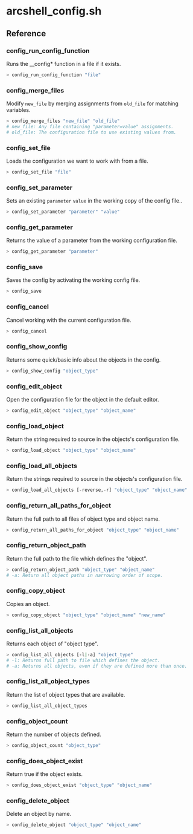 # arcshell_config.sh



## Reference


### config_run_config_function
Runs the __config* function in a file if it exists.
```bash
> config_run_config_function "file"
```

### config_merge_files
Modify ```new_file``` by merging assignments from ```old_file``` for matching variables.
```bash
> config_merge_files "new_file" "old_file"
# new_file: Any file containing "parameter=value" assignments.
# old_file: The configuration file to use existing values from.
```

### config_set_file
Loads the configuration we want to work with from a file.
```bash
> config_set_file "file"
```

### config_set_parameter
Sets an existing ```parameter``` ```value``` in the working copy of the config file..
```bash
> config_set_parameter "parameter" "value"
```

### config_get_parameter
Returns the value of a parameter from the working configuration file.
```bash
> config_get_parameter "parameter"
```

### config_save
Saves the config by activating the working config file.
```bash
> config_save
```

### config_cancel
Cancel working with the current configuration file.
```bash
> config_cancel
```

### config_show_config
Returns some quick/basic info about the objects in the config.
```bash
> config_show_config "object_type"
```

### config_edit_object
Open the configuration file for the object in the default editor.
```bash
> config_edit_object "object_type" "object_name"
```

### config_load_object
Return the string required to source in the objects's configuration file.
```bash
> config_load_object "object_type" "object_name"
```

### config_load_all_objects
Return the strings required to source in the objects's configuration file.
```bash
> config_load_all_objects [-reverse,-r] "object_type" "object_name"
```

### config_return_all_paths_for_object
Return the full path to all files of object type and object name.
```bash
> config_return_all_paths_for_object "object_type" "object_name"
```

### config_return_object_path
Return the full path to the file which defines the "object".
```bash
> config_return_object_path "object_type" "object_name"
# -a: Return all object paths in narrowing order of scope.
```

### config_copy_object
Copies an object.
```bash
> config_copy_object "object_type" "object_name" "new_name"
```

### config_list_all_objects
Returns each object of "object type".
```bash
> config_list_all_objects [-l|-a] "object_type"
# -l: Returns full path to file which defines the object.
# -a: Returns all objects, even if they are defined more than once.
```

### config_list_all_object_types
Return the list of object types that are available.
```bash
> config_list_all_object_types
```

### config_object_count
Return the number of objects defined.
```bash
> config_object_count "object_type"
```

### config_does_object_exist
Return true if the object exists.
```bash
> config_does_object_exist "object_type" "object_name"
```

### config_delete_object
Delete an object by name.
```bash
> config_delete_object "object_type" "object_name"
```


